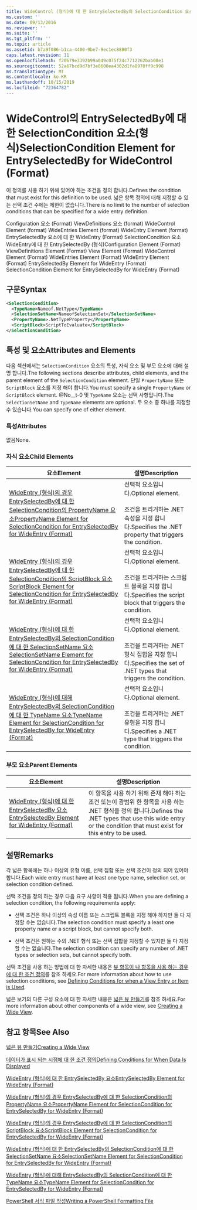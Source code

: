 ```yaml
---
title: WideControl (형식)에 대 한 EntrySelectedBy의 SelectionCondition 요소 | Microsoft Docs
ms.custom: ''
ms.date: 09/13/2016
ms.reviewer: ''
ms.suite: ''
ms.tgt_pltfrm: ''
ms.topic: article
ms.assetid: b7a9f086-b1ca-4400-9be7-9ec1ec8880f3
caps.latest.revision: 11
ms.openlocfilehash: f20679e3392b99a049c075f24c7712262bab08e1
ms.sourcegitcommit: 52a67bcd9d7bf3e8600ea4302d1fa8970ff9c998
ms.translationtype: MT
ms.contentlocale: ko-KR
ms.lasthandoff: 10/15/2019
ms.locfileid: "72364782"
---
```

# <a name="selectioncondition-element-for-entryselectedby-for-widecontrol-format"></a><span data-ttu-id="08010-102">WideControl의 EntrySelectedBy에 대한 SelectionCondition 요소(형식)</span><span class="sxs-lookup"><span data-stu-id="08010-102">SelectionCondition Element for EntrySelectedBy for WideControl (Format)</span></span>

<span data-ttu-id="08010-103">이 정의를 사용 하기 위해 있어야 하는 조건을 정의 합니다.</span><span class="sxs-lookup"><span data-stu-id="08010-103">Defines the condition that must exist for this definition to be used.</span></span> <span data-ttu-id="08010-104">넓은 항목 정의에 대해 지정할 수 있는 선택 조건 수에는 제한이 없습니다.</span><span class="sxs-lookup"><span data-stu-id="08010-104">There is no limit to the number of selection conditions that can be specified for a wide entry definition.</span></span>

<span data-ttu-id="08010-105">Configuration 요소 (Format) ViewDefinitions 요소 (format) WideControl Element (format) WideEntries Element (format) WideEntry Element (format) EntrySelectedBy 요소에 대 한 WideEntry (Format) SelectionCondition 요소 WideEntry에 대 한 EntrySelectedBy (형식)</span><span class="sxs-lookup"><span data-stu-id="08010-105">Configuration Element (Format) ViewDefinitions Element (Format) View Element (Format) WideControl Element (Format) WideEntries Element (Format) WideEntry Element (Format) EntrySelectedBy Element for WideEntry (Format) SelectionCondition Element for EntrySelectedBy for WideEntry (Format)</span></span>

## <a name="syntax"></a><span data-ttu-id="08010-106">구문</span><span class="sxs-lookup"><span data-stu-id="08010-106">Syntax</span></span>

```xml
<SelectionCondition>
  <TypeName>Nameof.NetType</TypeName>
  <SelectionSetName>NameofSelectionSet</SelectionSetName>
  <PropertyName>.NetTypeProperty</PropertyName>
  <ScriptBlock>ScriptToEvaluate</ScriptBlock>
</SelectionCondition>
```

## <a name="attributes-and-elements"></a><span data-ttu-id="08010-107">특성 및 요소</span><span class="sxs-lookup"><span data-stu-id="08010-107">Attributes and Elements</span></span>

<span data-ttu-id="08010-108">다음 섹션에서는 `SelectionCondition` 요소의 특성, 자식 요소 및 부모 요소에 대해 설명 합니다.</span><span class="sxs-lookup"><span data-stu-id="08010-108">The following sections describe attributes, child elements, and the parent element of the `SelectionCondition` element.</span></span> <span data-ttu-id="08010-109">단일 `PropertyName` 또는 `ScriptBlock` 요소를 지정 해야 합니다.</span><span class="sxs-lookup"><span data-stu-id="08010-109">You must specify a single `PropertyName` or `ScriptBlock` element.</span></span> <span data-ttu-id="08010-110">@No__t-0 및 `TypeName` 요소는 선택 사항입니다.</span><span class="sxs-lookup"><span data-stu-id="08010-110">The `SelectionSetName` and `TypeName` elements are optional.</span></span> <span data-ttu-id="08010-111">두 요소 중 하나를 지정할 수 있습니다.</span><span class="sxs-lookup"><span data-stu-id="08010-111">You can specify one of either element.</span></span>

### <a name="attributes"></a><span data-ttu-id="08010-112">특성</span><span class="sxs-lookup"><span data-stu-id="08010-112">Attributes</span></span>

<span data-ttu-id="08010-113">없음</span><span class="sxs-lookup"><span data-stu-id="08010-113">None.</span></span>

### <a name="child-elements"></a><span data-ttu-id="08010-114">자식 요소</span><span class="sxs-lookup"><span data-stu-id="08010-114">Child Elements</span></span>

|<span data-ttu-id="08010-115">요소</span><span class="sxs-lookup"><span data-stu-id="08010-115">Element</span></span>|<span data-ttu-id="08010-116">설명</span><span class="sxs-lookup"><span data-stu-id="08010-116">Description</span></span>|
|-------------|-----------------|
|[<span data-ttu-id="08010-117">WideEntry (형식)의 경우 EntrySelectedBy에 대 한 SelectionCondition의 PropertyName 요소</span><span class="sxs-lookup"><span data-stu-id="08010-117">PropertyName Element for SelectionCondition for EntrySelectedBy for WideEntry (Format)</span></span>](./propertyname-element-for-selectioncondition-for-entryselectedby-for-wideentry-format.md)|<span data-ttu-id="08010-118">선택적 요소입니다.</span><span class="sxs-lookup"><span data-stu-id="08010-118">Optional element.</span></span><br /><br /> <span data-ttu-id="08010-119">조건을 트리거하는 .NET 속성을 지정 합니다.</span><span class="sxs-lookup"><span data-stu-id="08010-119">Specifies the .NET property that triggers the condition.</span></span>|
|[<span data-ttu-id="08010-120">WideEntry (형식)의 경우 EntrySelectedBy에 대 한 SelectionCondition의 ScriptBlock 요소</span><span class="sxs-lookup"><span data-stu-id="08010-120">ScriptBlock Element for SelectionCondition for EntrySelectedBy for WideEntry (Format)</span></span>](./scriptblock-element-for-selectioncondition-for-entryselectedby-for-widecontrol-format.md)|<span data-ttu-id="08010-121">선택적 요소입니다.</span><span class="sxs-lookup"><span data-stu-id="08010-121">Optional element.</span></span><br /><br /> <span data-ttu-id="08010-122">조건을 트리거하는 스크립트 블록을 지정 합니다.</span><span class="sxs-lookup"><span data-stu-id="08010-122">Specifies the script block that triggers the condition.</span></span>|
|[<span data-ttu-id="08010-123">WideEntry (형식)에 대 한 EntrySelectedBy의 SelectionCondition에 대 한 SelectionSetName 요소</span><span class="sxs-lookup"><span data-stu-id="08010-123">SelectionSetName Element for SelectionCondition for EntrySelectedBy for WideEntry (Format)</span></span>](./selectionsetname-element-for-selectioncondition-for-entryselectedby-for-wideentry-format.md)|<span data-ttu-id="08010-124">선택적 요소입니다.</span><span class="sxs-lookup"><span data-stu-id="08010-124">Optional element.</span></span><br /><br /> <span data-ttu-id="08010-125">조건을 트리거하는 .NET 형식 집합을 지정 합니다.</span><span class="sxs-lookup"><span data-stu-id="08010-125">Specifies the set of .NET types that triggers the condition.</span></span>|
|[<span data-ttu-id="08010-126">WideEntry (형식)에 대해 EntrySelectedBy의 SelectionCondition에 대 한 TypeName 요소</span><span class="sxs-lookup"><span data-stu-id="08010-126">TypeName Element for SelectionCondition for EntrySelectedBy for WideEntry (Format)</span></span>](./typename-element-for-selectioncondition-for-entryselectedby-for-widecontrol-format.md)|<span data-ttu-id="08010-127">선택적 요소입니다.</span><span class="sxs-lookup"><span data-stu-id="08010-127">Optional element.</span></span><br /><br /> <span data-ttu-id="08010-128">조건을 트리거하는 .NET 유형을 지정 합니다.</span><span class="sxs-lookup"><span data-stu-id="08010-128">Specifies a .NET type that triggers the condition.</span></span>|

### <a name="parent-elements"></a><span data-ttu-id="08010-129">부모 요소</span><span class="sxs-lookup"><span data-stu-id="08010-129">Parent Elements</span></span>

|<span data-ttu-id="08010-130">요소</span><span class="sxs-lookup"><span data-stu-id="08010-130">Element</span></span>|<span data-ttu-id="08010-131">설명</span><span class="sxs-lookup"><span data-stu-id="08010-131">Description</span></span>|
|-------------|-----------------|
|[<span data-ttu-id="08010-132">WideEntry (형식)에 대 한 EntrySelectedBy 요소</span><span class="sxs-lookup"><span data-stu-id="08010-132">EntrySelectedBy Element for WideEntry (Format)</span></span>](./entryselectedby-element-for-wideentry-format.md)|<span data-ttu-id="08010-133">이 항목을 사용 하기 위해 존재 해야 하는 조건 또는이 광범위 한 항목을 사용 하는 .NET 형식을 정의 합니다.</span><span class="sxs-lookup"><span data-stu-id="08010-133">Defines the .NET types that use this wide entry or the condition that must exist for this entry to be used.</span></span>|

## <a name="remarks"></a><span data-ttu-id="08010-134">설명</span><span class="sxs-lookup"><span data-stu-id="08010-134">Remarks</span></span>

<span data-ttu-id="08010-135">각 넓은 항목에는 하나 이상의 유형 이름, 선택 집합 또는 선택 조건이 정의 되어 있어야 합니다.</span><span class="sxs-lookup"><span data-stu-id="08010-135">Each wide entry must have at least one type name, selection set, or selection condition defined.</span></span>

<span data-ttu-id="08010-136">선택 조건을 정의 하는 경우 다음 요구 사항이 적용 됩니다.</span><span class="sxs-lookup"><span data-stu-id="08010-136">When you are defining a selection condition, the following requirements apply:</span></span>

- <span data-ttu-id="08010-137">선택 조건은 하나 이상의 속성 이름 또는 스크립트 블록을 지정 해야 하지만 둘 다 지정할 수는 없습니다.</span><span class="sxs-lookup"><span data-stu-id="08010-137">The selection condition must specify a least one property name or a script block, but cannot specify both.</span></span>

- <span data-ttu-id="08010-138">선택 조건은 원하는 수의 .NET 형식 또는 선택 집합을 지정할 수 있지만 둘 다 지정할 수는 없습니다.</span><span class="sxs-lookup"><span data-stu-id="08010-138">The selection condition can specify any number of .NET types or selection sets, but cannot specify both.</span></span>

<span data-ttu-id="08010-139">선택 조건을 사용 하는 방법에 대 한 자세한 내용은 [뷰 항목이 나 항목을 사용 하는 경우에 대 한 조건 정의](./defining-conditions-for-displaying-data.md)를 참조 하세요.</span><span class="sxs-lookup"><span data-stu-id="08010-139">For more information about how to use selection conditions, see [Defining Conditions for when a View Entry or Item is Used](./defining-conditions-for-displaying-data.md).</span></span>

<span data-ttu-id="08010-140">넓은 보기의 다른 구성 요소에 대 한 자세한 내용은 [넓은 뷰 만들기](./creating-a-wide-view.md)를 참조 하세요.</span><span class="sxs-lookup"><span data-stu-id="08010-140">For more information about other components of a wide view, see [Creating a Wide View](./creating-a-wide-view.md).</span></span>

## <a name="see-also"></a><span data-ttu-id="08010-141">참고 항목</span><span class="sxs-lookup"><span data-stu-id="08010-141">See Also</span></span>

[<span data-ttu-id="08010-142">넓은 뷰 만들기</span><span class="sxs-lookup"><span data-stu-id="08010-142">Creating a Wide View</span></span>](./creating-a-wide-view.md)

[<span data-ttu-id="08010-143">데이터가 표시 되는 시점에 대 한 조건 정의</span><span class="sxs-lookup"><span data-stu-id="08010-143">Defining Conditions for When Data Is Displayed</span></span>](./defining-conditions-for-displaying-data.md)

[<span data-ttu-id="08010-144">WideEntry (형식)에 대 한 EntrySelectedBy 요소</span><span class="sxs-lookup"><span data-stu-id="08010-144">EntrySelectedBy Element for WideEntry (Format)</span></span>](./entryselectedby-element-for-wideentry-format.md)

[<span data-ttu-id="08010-145">WideEntry (형식)의 경우 EntrySelectedBy에 대 한 SelectionCondition의 PropertyName 요소</span><span class="sxs-lookup"><span data-stu-id="08010-145">PropertyName Element for SelectionCondition for EntrySelectedBy for WideEntry (Format)</span></span>](./propertyname-element-for-selectioncondition-for-entryselectedby-for-wideentry-format.md)

[<span data-ttu-id="08010-146">WideEntry (형식)의 경우 EntrySelectedBy에 대 한 SelectionCondition의 ScriptBlock 요소</span><span class="sxs-lookup"><span data-stu-id="08010-146">ScriptBlock Element for SelectionCondition for EntrySelectedBy for WideEntry (Format)</span></span>](./scriptblock-element-for-selectioncondition-for-entryselectedby-for-widecontrol-format.md)

[<span data-ttu-id="08010-147">WideEntry (형식)에 대 한 EntrySelectedBy의 SelectionCondition에 대 한 SelectionSetName 요소</span><span class="sxs-lookup"><span data-stu-id="08010-147">SelectionSetName Element for SelectionCondition for EntrySelectedBy for WideEntry (Format)</span></span>](./selectionsetname-element-for-selectioncondition-for-entryselectedby-for-wideentry-format.md)

[<span data-ttu-id="08010-148">WideEntry (형식)에 대해 EntrySelectedBy의 SelectionCondition에 대 한 TypeName 요소</span><span class="sxs-lookup"><span data-stu-id="08010-148">TypeName Element for SelectionCondition for EntrySelectedBy for WideEntry (Format)</span></span>](./typename-element-for-selectioncondition-for-entryselectedby-for-widecontrol-format.md)

[<span data-ttu-id="08010-149">PowerShell 서식 파일 작성</span><span class="sxs-lookup"><span data-stu-id="08010-149">Writing a PowerShell Formatting File</span></span>](./writing-a-powershell-formatting-file.md)
